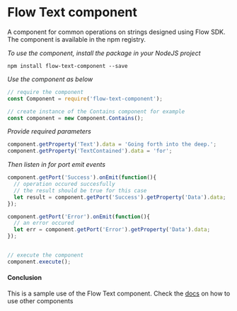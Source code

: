# Flow Text component
A component for common operations on strings designed using Flow SDK. The component is available in the npm registry.

*To use the component, install the package in your NodeJS project*

```
npm install flow-text-component --save
```

*Use the component as below*

```javascript
// require the component
const Component = require('flow-text-component');

// create instance of the Contains component for example
const component = new Component.Contains();
```

*Provide required parameters*

```javascript
component.getProperty('Text').data = 'Going forth into the deep.';
component.getProperty('TextContained').data = 'for';
```

*Then listen in for port emit events*
```javascript
component.getPort('Success').onEmit(function(){
  // operation occured succesfully
  // the result should be true for this case
  let result = component.getPort('Success').getProperty('Data').data;
});

component.getPort('Error').onEmit(function(){
  // an error occured
  let err = component.getPort('Error').getProperty('Data').data;
});


// execute the component
component.execute();
```

#### Conclusion

This is a sample use of the Flow Text component. Check the [docs](./docs/) on how to use other components